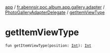 [app](../../index.md) / [fr.abennsir.poc.album.app.gallery.adapter](../index.md) / [PhotoGalleryAdapterDelegate](index.md) / [getItemViewType](./get-item-view-type.md)

# getItemViewType

`fun getItemViewType(position: `[`Int`](https://kotlinlang.org/api/latest/jvm/stdlib/kotlin/-int/index.html)`): `[`Int`](https://kotlinlang.org/api/latest/jvm/stdlib/kotlin/-int/index.html)